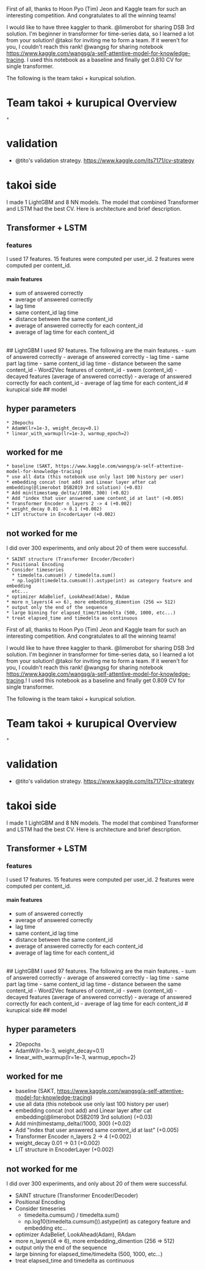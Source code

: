 First of all, thanks to Hoon Pyo (Tim) Jeon and Kaggle team for such an interesting competition.
And congratulates to all the winning teams!

I would like to have three kaggler to thank.
@limerobot for sharing DSB 3rd solution. I'm beginner in transformer for time-series data, so I learned a lot from your solution!
@takoi for inviting me to form a team. If it weren't for you, I couldn't reach this rank!
@wangsg for sharing notebook https://www.kaggle.com/wangsg/a-self-attentive-model-for-knowledge-tracing.
I used this notebook as a baseline and finally get 0.810 CV for single transformer.

The following is the team takoi + kurupical solution.


# Team takoi + kurupical Overview
    *

# validation
  * @tito's validation strategy.
    https://www.kaggle.com/its7171/cv-strategy
    
# takoi side
I made 1 LightGBM and 8 NN models. The model that combined Transformer and LSTM had the best CV. Here is architecture and brief description.
## Transformer + LSTM
### features
I used 17 features. 15 features were computed per user_id. 2 features were computed per content_id.
 #### main features
 - sum of answered correctly
 - average of answered correctly
 - lag time
 - same content_id lag time
 - distance between the same content_id
 - average of answered correctly for each content_id
 - average of lag time for each content_id
</br>
## LightGBM
I used 97 features. The following are the main features.
- sum of answered correctly
- average of answered correctly
- lag time
- same part lag time
- same content_id lag time
- distance between the same content_id
- Word2Vec features of content_id
- swem (content_id)
- decayed features (average of answered correctly)
- average of answered correctly for each content_id
- average of lag time for each content_id
# kurupical side
## model
    
## hyper parameters
    * 20epochs
    * AdamW(lr=1e-3, weight_decay=0.1)
    * linear_with_warmup(lr=1e-3, warmup_epoch=2)

## worked for me
    * baseline (SAKT, https://www.kaggle.com/wangsg/a-self-attentive-model-for-knowledge-tracing)
    * use all data (this notebook use only last 100 history per user)
    * embedding concat (not add) and Linear layer after cat embedding(@limerobot DSB2019 3rd solution) (+0.03) 
    * Add min(timestamp_delta//1000, 300) (+0.02)
    * Add "index that user answered same content_id at last" (+0.005)
    * Transformer Encoder n_layers 2 -> 4 (+0.002)
    * weight_decay 0.01 -> 0.1 (+0.002)
    * LIT structure in EncoderLayer (+0.002)

## not worked for me
  I did over 300 experiments, and only about 20 of them were successful.
  
    * SAINT structure (Transformer Encoder/Decoder)
    * Positional Encoding
    * Consider timeseries
      * timedelta.cumsum() / timedelta.sum()
      * np.log10(timedelta.cumsum()).astype(int) as category feature and embedding
      etc...
    * optimizer AdaBelief, LookAhead(Adam), RAdam
    * more n_layers(4 => 6), more embedding_dimention (256 => 512)
    * output only the end of the sequence
    * large binning for elapsed_time/timedelta (500, 1000, etc...)
    * treat elapsed_time and timedelta as continuous 















First of all, thanks to Hoon Pyo (Tim) Jeon and Kaggle team for such an interesting competition.
And congratulates to all the winning teams!

I would like to have three kaggler to thank.
@limerobot for sharing DSB 3rd solution. I'm beginner in transformer for time-series data, so I learned a lot from your solution!
@takoi for inviting me to form a team. If it weren't for you, I couldn't reach this rank!
@wangsg for sharing notebook https://www.kaggle.com/wangsg/a-self-attentive-model-for-knowledge-tracing.!
I used this notebook as a baseline and finally get 0.809 CV for single transformer.

The following is the team takoi + kurupical solution.


# Team takoi + kurupical Overview
    *

# validation
  * @tito's validation strategy.
    https://www.kaggle.com/its7171/cv-strategy
    
# takoi side
I made 1 LightGBM and 8 NN models. The model that combined Transformer and LSTM had the best CV. Here is architecture and brief description.
## Transformer + LSTM
[](https://www.googleapis.com/download/storage/v1/b/kaggle-forum-message-attachments/o/inbox%2F1146523%2F6c882b0beea82dd6c5769b062fd4772c%2F2.jpeg?generation=1610066851325777&alt=media)

### features
I used 17 features. 15 features were computed per user_id. 2 features were computed per content_id.
 #### main features
 - sum of answered correctly
 - average of answered correctly
 - lag time
 - same content_id lag time
 - distance between the same content_id
 - average of answered correctly for each content_id
 - average of lag time for each content_id
</br>
## LightGBM
I used 97 features. The following are the main features.
- sum of answered correctly
- average of answered correctly
- lag time
- same part lag time
- same content_id lag time
- distance between the same content_id
- Word2Vec features of content_id
- swem (content_id)
- decayed features (average of answered correctly)
- average of answered correctly for each content_id
- average of lag time for each content_id
# kurupical side
## model
    
## hyper parameters
* 20epochs
* AdamW(lr=1e-3, weight_decay=0.1)
* linear_with_warmup(lr=1e-3, warmup_epoch=2)

## worked for me
* baseline (SAKT, https://www.kaggle.com/wangsg/a-self-attentive-model-for-knowledge-tracing)
* use all data (this notebook use only last 100 history per user)
* embedding concat (not add) and Linear layer after cat embedding(@limerobot DSB2019 3rd solution) (+0.03) 
* Add min(timestamp_delta//1000, 300) (+0.02)
* Add "index that user answered same content_id at last" (+0.005)
* Transformer Encoder n_layers 2 -> 4 (+0.002)
* weight_decay 0.01 -> 0.1 (+0.002)
* LIT structure in EncoderLayer (+0.002)

## not worked for me
I did over 300 experiments, and only about 20 of them were successful.

* SAINT structure (Transformer Encoder/Decoder)
* Positional Encoding
* Consider timeseries
  * timedelta.cumsum() / timedelta.sum()
  * np.log10(timedelta.cumsum()).astype(int) as category feature and embedding
  etc...
* optimizer AdaBelief, LookAhead(Adam), RAdam
* more n_layers(4 => 6), more embedding_dimention (256 => 512)
* output only the end of the sequence
* large binning for elapsed_time/timedelta (500, 1000, etc...)
* treat elapsed_time and timedelta as continuous 


